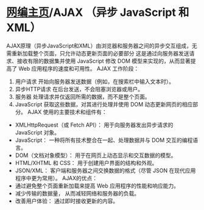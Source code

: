 # [网编主页](./readme.md)/AJAX （异步 JavaScript 和 XML）

AJAX原理（异步JavaScript和XML）由浏览器和服务器之间的异步交互组成，无需重新加载整个页面，只允许动态更新页面的必要部分 这是通过向服务器发送请求、接收有限的数据集并使用 JavaScript 修改 DOM 模型来实现的，从而显著提高了 Web 应用程序的速度和可用性。 
AJAX 工作阶段：
1. 用户请求
开始向服务器发送数据（例如，在搜索栏中输入文本时）。 
2. 异步HTTP请求
在后台发送，不会阻塞浏览器或用户。 
3. 服务器
处理请求并仅返回所需的数据，而不是整个页面。 
4. JavaScript
获取这些数据，对其进行处理并使用 DOM 动态更新网页的相应部分。 
AJAX 使用的主要技术和组件有： 
- XMLHttpRequest（或 Fetch API）：
用于向服务器发出异步请求的 JavaScript 对象。
- JavaScript：
一种将所有技术整合在一起、处理数据并与 DOM 交互的编程语言。
- DOM（文档对象模型）：
用于在网页上动态显示和交互数据的模型。
- HTML/XHTML 和 CSS：
用于创建用户界面的结构和外观。
- JSON/XML：
客户端和服务器之间交换数据的格式（尽管 JSON 在现代应用程序中更为常用）。
AJAX的优点：
- 通过避免整个页面重新加载来提高 Web 应用程序的性能和响应能力。 
- 减少传输的数据量， 从而减轻网络和服务器的负载。 
- 改善用户体验： 通过即时接收更新的内容。 
